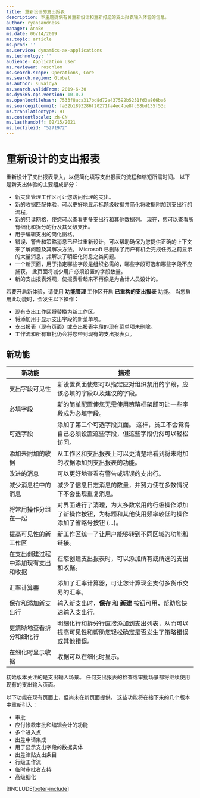 ```yaml
---
title: 重新设计的支出报表
description: 本主题提供有关重新设计和重新打造的支出报表输入体验的信息。
author: ryansandness
manager: AnnBe
ms.date: 06/14/2019
ms.topic: article
ms.prod: ''
ms.service: dynamics-ax-applications
ms.technology: ''
audience: Application User
ms.reviewer: roschlom
ms.search.scope: Operations, Core
ms.search.region: Global
ms.author: suvaidya
ms.search.validFrom: 2019-6-30
ms.dyn365.ops.version: 10.0.3
ms.openlocfilehash: 7533f8aca317bd8d72e437592b5251fd3a866ba6
ms.sourcegitcommit: fa32b1893286f20271fa4ec4be8fc68bd135f53c
ms.translationtype: HT
ms.contentlocale: zh-CN
ms.lasthandoff: 02/15/2021
ms.locfileid: "5271972"
---
```

# <a name="redesigned-expense-reports"></a>重新设计的支出报表

重新设计了支出报表录入，以便简化填写支出报表的流程和缩短所需时间。 以下是新支出体验的主要组成部分：

- 新支出管理工作区可让您访问代理的支出。
- 新的收据匹配体验，可以更好地显示标题级收据并简化将收据附加到支出行的流程。
- 新的只读网格，使您可以查看更多支出行和其他数据列。 现在，您可以查看所有细化和拆分的行及其父级支出。
- 用于编辑支出的简化窗格。
- 错误、警告和策略消息已经过重新设计，可以帮助确保为您提供正确的上下文来了解问题及其解决方法。 Microsoft 已删除了用户有机会完成任务之前显示的大量消息，并解决了明细化消息之类问题。
- 一个新页面，用于指定哪些字段是组织必需的，哪些字段可选和哪些字段不应捕获。 此页面将减少用户必须设置的字段数量。
- 新的支出报表外观，使报表看起来不再像是为会计人员设计的。

若要开启新体验，请使用 **功能管理** 工作区开启 **已重构的支出报表** 功能。 当您启用此功能时，会发生以下操作：

- 现有支出工作区将替换为新工作区。
- 将添加用于显示支出字段的新菜单项。
- 支出报表（现有页面）或支出报表字段的现有菜单项未删除。
- 工作流和所有审批仍会将您带到现有的支出报表页。

## <a name="new-features"></a>新功能

| 新功能 | 描述 |
|---|----|
| 支出字段可见性 | 新设置页面使您可以指定应对组织禁用的字段，应该必填的字段以及建议的字段。 |
| 必填字段 | 新的简单配置使您无需使用策略框架即可让一些字段成为必填字段。 |
| 可选字段 | 添加了第二个可选字段页面。 这样，员工不会觉得自己必须设置这些字段，但这些字段仍然可以轻松访问。 |
| 添加未附加的收据 | 从工作区和支出报表上可以更清楚地看到将未附加的收据添加到支出报表的功能。 |
| 改进的消息 | 可以更好地查看有警告或错误的支出行。 |
| 减少消息栏中的消息| 减少了信息日志消息的数量，并努力使在多数情况下不会出现重复消息。 |
| 将常用操作分组在一起 | 对界面进行了清理，为大多数常用的行级操作添加了新操作按钮，为标题和其他使用频率较低的操作添加了省略号按钮 (...)。 |
| 提高可见性的新工作区 | 新工作区统一了让用户能够转到不同区域的功能和链接。 |
| 在支出创建过程中添加现有支出和收据 | 在您创建支出报表时，可以添加所有或所选的支出和收据。 |
| 汇率计算器 | 添加了汇率计算器，可让您计算现金支付多货币交易的汇率。 |
| 保存和添加新支出行 | 输入新支出时，**保存** 和 **新建** 按钮可用，帮助您快速输入支出行。 |
| 更清晰地查看拆分和细化行 | 明细化行和拆分行直接添加到支出列表，从而可以提高可见性和帮助您轻松确定是否发生了策略错误或其他错误。 |
| 在细化时显示收据 | 收据可以在细化时显示。 |

初始版本关注的是支出输入场景。 任何支出报表的检查或审批场景都将继续使用现有的支出输入页面。

以下功能在现有页面上，但尚未在新页面提供。 这些功能将在接下来的几个版本中重新引入：

- 审批
- 应付帐款审批和编辑会计的功能
- 多个进入点
- 出差申请集成
- 用于显示支出字段的数据实体
- 出差津贴支出条目
- 行级工作流
- 临时审批者支持
- 高级细化


[!INCLUDE[footer-include](../includes/footer-banner.md)]
